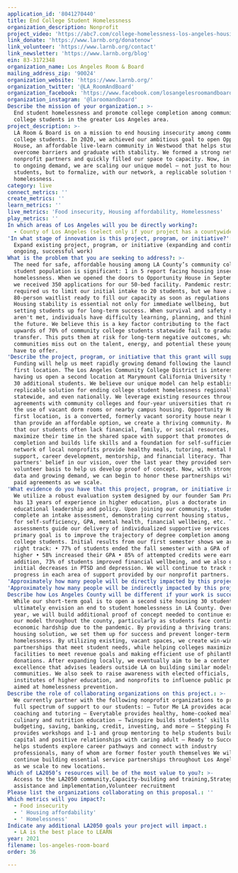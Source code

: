 ```yaml
---
application_id: '8041270440'
title: End College Student Homelessness
organization_description: Nonprofit
project_video: 'https://abc7.com/college-homelessness-los-angeles-housing/6379003/'
link_donate: 'https://www.larnb.org/donatenow'
link_volunteer: 'https://www.larnb.org/contact'
link_newsletter: 'https://www.larnb.org/blog'
ein: 83-3172348
organization_name: Los Angeles Room & Board
mailing_address_zip: '90024'
organization_website: 'https://www.larnb.org/'
organization_twitter: '@LA_RoomAndBoard'
organization_facebook: 'https://www.facebook.com/losangelesroomandboard/'
organization_instagram: '@laroomandboard'
Describe the mission of your organization.: >-
  End student homelessness and promote college completion among community
  college students in the greater Los Angeles area.
project_description: >-
  LA Room & Board is on a mission to end housing insecurity among community
  college students. In 2020, we achieved our ambitious goal to open Opportunity
  House, an affordable live-learn community in Westwood that helps students
  overcome barriers and graduate with stability. We formed a strong network of
  nonprofit partners and quickly filled our space to capacity. Now, in response
  to ongoing demand, we are scaling our unique model – not just to house more
  students, but to formalize, with our network, a replicable solution to student
  homelessness.
category: live
connect_metrics: ''
create_metrics: ''
learn_metrics: ''
live_metrics: 'Food insecurity, Housing affordability, Homelessness'
play_metrics: ''
In which areas of Los Angeles will you be directly working?:
  - County of Los Angeles (select only if your project has a countywide benefit)
'In what stage of innovation is this project, program, or initiative?': >-
  Expand existing project, program, or initiative (expanding and continuing
  ongoing, successful work)
What is the problem that you are seeking to address?: >-
  The need for safe, affordable housing among LA County’s community college
  student population is significant: 1 in 5 report facing housing insecurity and
  homelessness. When we opened the doors to Opportunity House in September 2020,
  we received 350 applications for our 50-bed facility. Pandemic restrictions
  required us to limit our initial intake to 20 students, but we have an
  80-person waitlist ready to fill our capacity as soon as regulations allow.
  Housing stability is essential not only for immediate wellbeing, but for
  setting students up for long-term success. When survival and safety needs
  aren't met, individuals have difficulty learning, planning, and thinking about
  the future. We believe this is a key factor contributing to the fact that
  upwards of 70% of community college students statewide fail to graduate or
  transfer. This puts them at risk for long-term negative outcomes, while our
  communities miss out on the talent, energy, and potential these young people
  have to offer.
'Describe the project, program, or initiative that this grant will support to address the problem identified.': >-
  Funding will help us meet rapidly growing demand following the launch of our
  first location. The Los Angeles Community College District is interested in
  having us open a second location at Marymount California University to house
  30 additional students. We believe our unique model can help establish a
  replicable solution for ending college student homelessness regionally,
  statewide, and even nationally. We leverage existing resources through
  agreements with community colleges and four-year universities that reimagine
  the use of vacant dorm rooms or nearby campus housing. Opportunity House, our
  first location, is a converted, formerly vacant sorority house near UCLA. More
  than provide an affordable option, we create a thriving community. Recognizing
  that our students often lack financial, family, or social resources, we
  maximize their time in the shared space with support that promotes degree
  completion and builds life skills and a foundation for self-sufficiency. Our
  network of local nonprofits provide healthy meals, tutoring, mental health
  support, career development, mentorship, and financial literacy. Thanks to our
  partners' belief in our vision, over the last year they provided services on a
  volunteer basis to help us develop proof of concept. Now, with strong initial
  data and growing demand, we can begin to honor these partnerships with formal,
  paid agreements as we scale.
'What evidence do you have that this project, program, or initiative is or will be successful, and how will you define and measure success?': >-
  We utilize a robust evaluation system designed by our founder Sam Prater, who
  has 13 years of experience in higher education, plus a doctorate in
  educational leadership and policy. Upon joining our community, students
  complete an intake assessment, demonstrating current housing status, readiness
  for self-sufficiency, GPA, mental health, financial wellbeing, etc. These
  assessments guide our delivery of individualized supportive services. Our
  primary goal is to improve the trajectory of degree completion among community
  college students. Initial results from our first semester shows we are on the
  right track: • 77% of students ended the fall semester with a GPA of 3.0 or
  higher • 58% increased their GPA • 85% of attempted credits were earned In
  addition, 73% of students improved financial wellbeing, and we also observed
  initial decreases in PTSD and depression. We will continue to track student
  progress in each area of support provided by our nonprofit partners.
'Approximately how many people will be directly impacted by this project, program, or initiative?': '80'
'Approximately how many people will be indirectly impacted by this project, program, or initiative?': '40'
Describe how Los Angeles County will be different if your work is successful.: >-
  While our short-term goal is to open a second site housing 30 students, we
  ultimately envision an end to student homelessness in LA County. Over the next
  year, we will build additional proof of concept needed to continue expanding
  our model throughout the county, particularly as students face continuing
  economic hardship due to the pandemic. By providing a thriving transitional
  housing solution, we set them up for success and prevent longer-term
  homelessness. By utilizing existing, vacant spaces, we create win-win
  partnerships that meet student needs, while helping colleges maximize
  facilities to meet revenue goals and making efficient use of philanthropic
  donations. After expanding locally, we eventually aim to be a center for
  excellence that advises leaders outside LA on building similar models in their
  communities. We also seek to raise awareness with elected officials,
  institutes of higher education, and nonprofits to influence public policy
  aimed at homelessness prevention.
Describe the role of collaborating organizations on this project.: >-
  We currently partner with the following nonprofit organizations to provide a
  full spectrum of support to our students: – Tutor Me LA provides academic
  coaching and tutoring – Everytable provides healthy, home-cooked meals, and
  culinary and nutrition education – Twinspire builds students’ skills in
  budgeting, saving, banking, credit, investing, and more – Stepping Forward LA
  provides workshops and 1-1 and group mentoring to help students build social
  capital and positive relationships with caring adult – Ready to Succeed LA
  helps students explore career pathways and connect with industry
  professionals, many of whom are former foster youth themselves We will
  continue building essential service partnerships throughout Los Angeles County
  as we scale to new locations.
Which of LA2050’s resources will be of the most value to you?: >-
  Access to the LA2050 community,Capacity-building and training,Strategy
  assistance and implementation,Volunteer recruitment
Please list the organizations collaborating on this proposal.: ''
Which metrics will you impact?:
  - Food insecurity
  - ' Housing affordability'
  - ' Homelessness'
Indicate any additional LA2050 goals your project will impact.:
  - LA is the best place to LEARN
year: 2021
filename: los-angeles-room-board
order: 36

---
```

